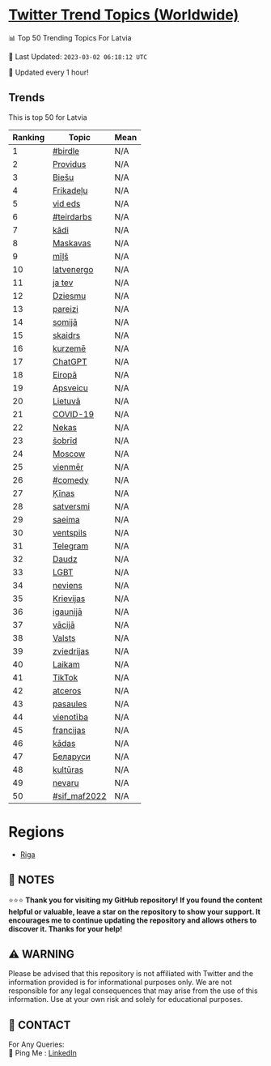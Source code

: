 [Twitter Trend Topics (Worldwide)](https://github.com/ErcinDedeoglu/Twitter-Trend-Topics)
==========


📊 Top 50 Trending Topics For Latvia

📆 Last Updated: `2023-03-02 06:18:12 UTC`

🔧 Updated every 1 hour!


## Trends

This is top 50 for Latvia

| Ranking | Topic | Mean |
| ------- | ------------ | ------------ |
| 1 | [#birdle](http://twitter.com/search?q=%23birdle) | N/A |
| 2 | [Providus](http://twitter.com/search?q=Providus) | N/A |
| 3 | [Biešu](http://twitter.com/search?q=Bie%c5%a1u) | N/A |
| 4 | [Frikadeļu](http://twitter.com/search?q=Frikade%c4%bcu) | N/A |
| 5 | [vid eds](http://twitter.com/search?q=vid+eds) | N/A |
| 6 | [#teirdarbs](http://twitter.com/search?q=%23teirdarbs) | N/A |
| 7 | [kādi](http://twitter.com/search?q=k%c4%81di) | N/A |
| 8 | [Maskavas](http://twitter.com/search?q=Maskavas) | N/A |
| 9 | [mīļš](http://twitter.com/search?q=m%c4%ab%c4%bc%c5%a1) | N/A |
| 10 | [latvenergo](http://twitter.com/search?q=latvenergo) | N/A |
| 11 | [ja tev](http://twitter.com/search?q=ja+tev) | N/A |
| 12 | [Dziesmu](http://twitter.com/search?q=Dziesmu) | N/A |
| 13 | [pareizi](http://twitter.com/search?q=pareizi) | N/A |
| 14 | [somijā](http://twitter.com/search?q=somij%c4%81) | N/A |
| 15 | [skaidrs](http://twitter.com/search?q=skaidrs) | N/A |
| 16 | [kurzemē](http://twitter.com/search?q=kurzem%c4%93) | N/A |
| 17 | [ChatGPT](http://twitter.com/search?q=ChatGPT) | N/A |
| 18 | [Eiropā](http://twitter.com/search?q=Eirop%c4%81) | N/A |
| 19 | [Apsveicu](http://twitter.com/search?q=Apsveicu) | N/A |
| 20 | [Lietuvā](http://twitter.com/search?q=Lietuv%c4%81) | N/A |
| 21 | [COVID-19](http://twitter.com/search?q=COVID-19) | N/A |
| 22 | [Nekas](http://twitter.com/search?q=Nekas) | N/A |
| 23 | [šobrīd](http://twitter.com/search?q=%c5%a1obr%c4%abd) | N/A |
| 24 | [Moscow](http://twitter.com/search?q=Moscow) | N/A |
| 25 | [vienmēr](http://twitter.com/search?q=vienm%c4%93r) | N/A |
| 26 | [#comedy](http://twitter.com/search?q=%23comedy) | N/A |
| 27 | [Ķīnas](http://twitter.com/search?q=%c4%b6%c4%abnas) | N/A |
| 28 | [satversmi](http://twitter.com/search?q=satversmi) | N/A |
| 29 | [saeima](http://twitter.com/search?q=saeima) | N/A |
| 30 | [ventspils](http://twitter.com/search?q=ventspils) | N/A |
| 31 | [Telegram](http://twitter.com/search?q=Telegram) | N/A |
| 32 | [Daudz](http://twitter.com/search?q=Daudz) | N/A |
| 33 | [LGBT](http://twitter.com/search?q=LGBT) | N/A |
| 34 | [neviens](http://twitter.com/search?q=neviens) | N/A |
| 35 | [Krievijas](http://twitter.com/search?q=Krievijas) | N/A |
| 36 | [igaunijā](http://twitter.com/search?q=igaunij%c4%81) | N/A |
| 37 | [vācijā](http://twitter.com/search?q=v%c4%81cij%c4%81) | N/A |
| 38 | [Valsts](http://twitter.com/search?q=Valsts) | N/A |
| 39 | [zviedrijas](http://twitter.com/search?q=zviedrijas) | N/A |
| 40 | [Laikam](http://twitter.com/search?q=Laikam) | N/A |
| 41 | [TikTok](http://twitter.com/search?q=TikTok) | N/A |
| 42 | [atceros](http://twitter.com/search?q=atceros) | N/A |
| 43 | [pasaules](http://twitter.com/search?q=pasaules) | N/A |
| 44 | [vienotība](http://twitter.com/search?q=vienot%c4%abba) | N/A |
| 45 | [francijas](http://twitter.com/search?q=francijas) | N/A |
| 46 | [kādas](http://twitter.com/search?q=k%c4%81das) | N/A |
| 47 | [Беларуси](http://twitter.com/search?q=%d0%91%d0%b5%d0%bb%d0%b0%d1%80%d1%83%d1%81%d0%b8) | N/A |
| 48 | [kultūras](http://twitter.com/search?q=kult%c5%abras) | N/A |
| 49 | [nevaru](http://twitter.com/search?q=nevaru) | N/A |
| 50 | [#sif_maf2022](http://twitter.com/search?q=%23sif_maf2022) | N/A |



# Regions

* [Riga](</Latvia/Riga.md>)



## 📝 NOTES

⭐⭐⭐ **Thank you for visiting my GitHub repository! If you found the content helpful or valuable, leave a star on the repository to show your support. It encourages me to continue updating the repository and allows others to discover it. Thanks for your help!**


## ⚠️ WARNING

Please be advised that this repository is not affiliated with Twitter and the information provided is for informational purposes only. We are not responsible for any legal consequences that may arise from the use of this information. Use at your own risk and solely for educational purposes.


## 📨 CONTACT

 For Any Queries:  
            🏓 Ping Me : [LinkedIn](https://www.linkedin.com/in/ercindedeoglu/)
